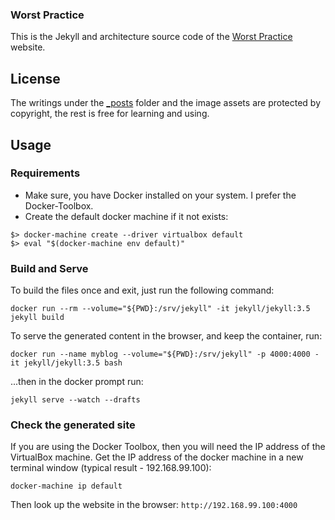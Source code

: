 ### Worst Practice

This is the Jekyll and architecture source code of the [Worst Practice](https://www.worstpractice.dev) website. 

## License

The writings under the [_posts](_posts) folder and the image assets are protected by copyright, the rest is free for learning and using.

## Usage
### Requirements
* Make sure, you have Docker installed on your system. I prefer the Docker-Toolbox.
* Create the default docker machine if it not exists:
```
$> docker-machine create --driver virtualbox default
$> eval "$(docker-machine env default)"
```

### Build and Serve
To build the files once and exit, just run the following command:
```
docker run --rm --volume="${PWD}:/srv/jekyll" -it jekyll/jekyll:3.5 jekyll build
```
To serve the generated content in the browser, and keep the container, run:
```
docker run --name myblog --volume="${PWD}:/srv/jekyll" -p 4000:4000 -it jekyll/jekyll:3.5 bash
```
...then in the docker prompt run:
```
jekyll serve --watch --drafts
```

### Check the generated site
If you are using the Docker Toolbox, then you will need the IP address of the VirtualBox machine. 
Get the IP address of the docker machine in a new terminal window (typical result - 192.168.99.100):
```
docker-machine ip default
```
Then look up the website in the browser: `http://192.168.99.100:4000`
